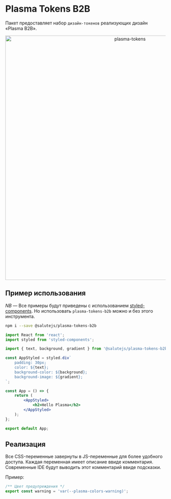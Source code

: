 # Plasma Tokens B2B

Пакет предоставляет набор `дизайн-токенов` реализующих дизайн «Plasma B2B».

<p align="center">
  <img width="768" src="https://user-images.githubusercontent.com/1813468/98609049-8cd87b80-22fd-11eb-826c-2279f4f3f1bd.png" alt="plasma-tokens" />
</p>

## Пример использования

_NB_ — Все примеры будут приведены с использованием [styled-components](https://styled-components.com/). Но использовать `plasma-tokens-b2b` можно и без этого инструмента.

```sh
npm i --save @salutejs/plasma-tokens-b2b
```

```jsx
import React from 'react';
import styled from 'styled-components';

import { text, background, gradient } from '@salutejs/plasma-tokens-b2b';

const AppStyled = styled.div`
    padding: 30px;
    color: ${text};
    background-color: ${background};
    background-image: ${gradient};
`;

const App = () => {
    return (
        <AppStyled>
            <h2>Hello Plasma</h2>
        </AppStyled>
    );
};

export default App;
```

## Реализация

Все CSS-переменные завернуты в JS-переменные для более удобного доступа.
Каждая переменная имеет описание ввиде комментария. Современные IDE будут выводить этот комментарий ввиде подсказки.

Пример:

```js
/** Цвет предупреждения */
export const warning = 'var(--plasma-colors-warning)';
```
